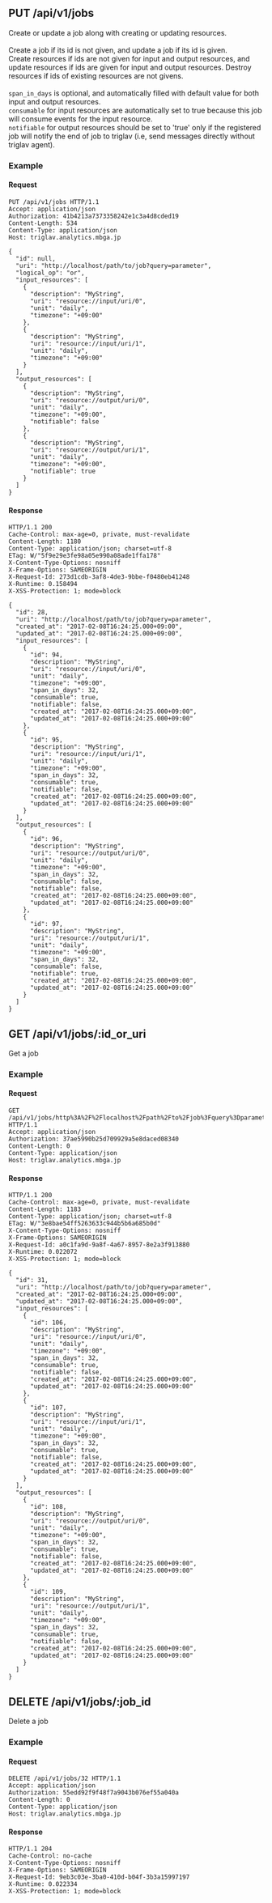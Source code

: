 ## PUT /api/v1/jobs
Create or update a job along with creating or updating resources.<br/><br/>Create a job if its id is not given, and update a job if its id is given.<br/>Create resources if ids are not given for input and output resources, and update resources if ids are given for input and output resources. Destroy resources if ids of existing resources are not givens.<br/><br/>`span_in_days` is optional, and automatically filled with default value for both input and output resources.<br/>`consumable` for input resources are automatically set to true because this job will consume events for the input resource.<br/>`notifiable` for output resources should be set to 'true' only if the registered job will notify the end of job to triglav (i.e, send messages directly without triglav agent).<br/>

### Example

#### Request
```
PUT /api/v1/jobs HTTP/1.1
Accept: application/json
Authorization: 41b4213a7373358242e1c3a4d8cded19
Content-Length: 534
Content-Type: application/json
Host: triglav.analytics.mbga.jp

{
  "id": null,
  "uri": "http://localhost/path/to/job?query=parameter",
  "logical_op": "or",
  "input_resources": [
    {
      "description": "MyString",
      "uri": "resource://input/uri/0",
      "unit": "daily",
      "timezone": "+09:00"
    },
    {
      "description": "MyString",
      "uri": "resource://input/uri/1",
      "unit": "daily",
      "timezone": "+09:00"
    }
  ],
  "output_resources": [
    {
      "description": "MyString",
      "uri": "resource://output/uri/0",
      "unit": "daily",
      "timezone": "+09:00",
      "notifiable": false
    },
    {
      "description": "MyString",
      "uri": "resource://output/uri/1",
      "unit": "daily",
      "timezone": "+09:00",
      "notifiable": true
    }
  ]
}
```

#### Response
```
HTTP/1.1 200
Cache-Control: max-age=0, private, must-revalidate
Content-Length: 1180
Content-Type: application/json; charset=utf-8
ETag: W/"5f9e29e3fe98a05e990a08ade1ffa178"
X-Content-Type-Options: nosniff
X-Frame-Options: SAMEORIGIN
X-Request-Id: 273d1cdb-3af8-4de3-9bbe-f0480eb41248
X-Runtime: 0.158494
X-XSS-Protection: 1; mode=block

{
  "id": 28,
  "uri": "http://localhost/path/to/job?query=parameter",
  "created_at": "2017-02-08T16:24:25.000+09:00",
  "updated_at": "2017-02-08T16:24:25.000+09:00",
  "input_resources": [
    {
      "id": 94,
      "description": "MyString",
      "uri": "resource://input/uri/0",
      "unit": "daily",
      "timezone": "+09:00",
      "span_in_days": 32,
      "consumable": true,
      "notifiable": false,
      "created_at": "2017-02-08T16:24:25.000+09:00",
      "updated_at": "2017-02-08T16:24:25.000+09:00"
    },
    {
      "id": 95,
      "description": "MyString",
      "uri": "resource://input/uri/1",
      "unit": "daily",
      "timezone": "+09:00",
      "span_in_days": 32,
      "consumable": true,
      "notifiable": false,
      "created_at": "2017-02-08T16:24:25.000+09:00",
      "updated_at": "2017-02-08T16:24:25.000+09:00"
    }
  ],
  "output_resources": [
    {
      "id": 96,
      "description": "MyString",
      "uri": "resource://output/uri/0",
      "unit": "daily",
      "timezone": "+09:00",
      "span_in_days": 32,
      "consumable": false,
      "notifiable": false,
      "created_at": "2017-02-08T16:24:25.000+09:00",
      "updated_at": "2017-02-08T16:24:25.000+09:00"
    },
    {
      "id": 97,
      "description": "MyString",
      "uri": "resource://output/uri/1",
      "unit": "daily",
      "timezone": "+09:00",
      "span_in_days": 32,
      "consumable": false,
      "notifiable": true,
      "created_at": "2017-02-08T16:24:25.000+09:00",
      "updated_at": "2017-02-08T16:24:25.000+09:00"
    }
  ]
}
```

## GET /api/v1/jobs/:id_or_uri
Get a job<br/>

### Example

#### Request
```
GET /api/v1/jobs/http%3A%2F%2Flocalhost%2Fpath%2Fto%2Fjob%3Fquery%3Dparameter HTTP/1.1
Accept: application/json
Authorization: 37ae5990b25d709929a5e8daced08340
Content-Length: 0
Content-Type: application/json
Host: triglav.analytics.mbga.jp
```

#### Response
```
HTTP/1.1 200
Cache-Control: max-age=0, private, must-revalidate
Content-Length: 1183
Content-Type: application/json; charset=utf-8
ETag: W/"3e8bae54ff5263633c944b5b6a685b0d"
X-Content-Type-Options: nosniff
X-Frame-Options: SAMEORIGIN
X-Request-Id: a0c1fa9d-9a8f-4a67-8957-8e2a3f913880
X-Runtime: 0.022072
X-XSS-Protection: 1; mode=block

{
  "id": 31,
  "uri": "http://localhost/path/to/job?query=parameter",
  "created_at": "2017-02-08T16:24:25.000+09:00",
  "updated_at": "2017-02-08T16:24:25.000+09:00",
  "input_resources": [
    {
      "id": 106,
      "description": "MyString",
      "uri": "resource://input/uri/0",
      "unit": "daily",
      "timezone": "+09:00",
      "span_in_days": 32,
      "consumable": true,
      "notifiable": false,
      "created_at": "2017-02-08T16:24:25.000+09:00",
      "updated_at": "2017-02-08T16:24:25.000+09:00"
    },
    {
      "id": 107,
      "description": "MyString",
      "uri": "resource://input/uri/1",
      "unit": "daily",
      "timezone": "+09:00",
      "span_in_days": 32,
      "consumable": true,
      "notifiable": false,
      "created_at": "2017-02-08T16:24:25.000+09:00",
      "updated_at": "2017-02-08T16:24:25.000+09:00"
    }
  ],
  "output_resources": [
    {
      "id": 108,
      "description": "MyString",
      "uri": "resource://output/uri/0",
      "unit": "daily",
      "timezone": "+09:00",
      "span_in_days": 32,
      "consumable": true,
      "notifiable": false,
      "created_at": "2017-02-08T16:24:25.000+09:00",
      "updated_at": "2017-02-08T16:24:25.000+09:00"
    },
    {
      "id": 109,
      "description": "MyString",
      "uri": "resource://output/uri/1",
      "unit": "daily",
      "timezone": "+09:00",
      "span_in_days": 32,
      "consumable": true,
      "notifiable": false,
      "created_at": "2017-02-08T16:24:25.000+09:00",
      "updated_at": "2017-02-08T16:24:25.000+09:00"
    }
  ]
}
```

## DELETE /api/v1/jobs/:job_id
Delete a job

### Example

#### Request
```
DELETE /api/v1/jobs/32 HTTP/1.1
Accept: application/json
Authorization: 55edd92f9f48f7a9043b076ef55a040a
Content-Length: 0
Content-Type: application/json
Host: triglav.analytics.mbga.jp
```

#### Response
```
HTTP/1.1 204
Cache-Control: no-cache
X-Content-Type-Options: nosniff
X-Frame-Options: SAMEORIGIN
X-Request-Id: 9eb3c03e-3ba0-410d-b04f-3b3a15997197
X-Runtime: 0.022334
X-XSS-Protection: 1; mode=block
```
